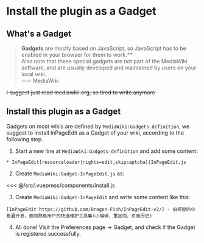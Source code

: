 # Install the plugin as a Gadget

## What's a Gadget

> **Gadgets** are mostly based on JavaScript, so JavaScript has to be enabled in your browser for them to work.**<br>
> Also note that these special gadgets are not part of the MediaWiki software, and are usually developed and maintained by users on your local wiki.<br>
> ---- MediaWiki

~~I suggest just read mediawiki.org, so tired to write anymore~~

## Install this plugin as a Gadget

Gadgets on most wikis are defined by `MediaWiki:Gadgets-definition`, we suggest to install InPageEdit as a Gadget of your wiki, according to the following step.

1. Start a new line at `MediaWiki:Gadgets-definition` and add some content:

```wiki
* InPageEdit[resourceloader|rights=edit,skipcaptcha]|InPageEdit.js
```

2. Create `MediaWiki:Gadget-InPageEdit.js` as:

<<< @/src/.vuepress/components/install.js

3. Create `MediaWiki:Gadget-InPageEdit` and write some content like this:

```wiki
[InPageEdit https://github.com/Dragon-Fish/InPageEdit-v2/] - 由机智的小鱼君开发，面向熟练用户的快速维护工具集(小编辑、重定向、页面历史)
```

4. All done! Visit the Preferences page → Gadget, and check if the Gadget is registered successfully.
